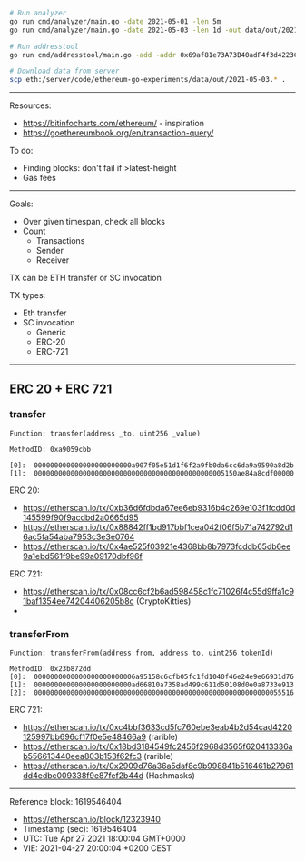 
```bash
# Run analyzer
go run cmd/analyzer/main.go -date 2021-05-01 -len 5m
go run cmd/analyzer/main.go -date 2021-05-03 -len 1d -out data/out/2021-05-03.json | tee data/out/2021-05-03.txt

# Run addresstool
go run cmd/addresstool/main.go -add -addr 0x69af81e73A73B40adF4f3d4223Cd9b1ECE623074

# Download data from server
scp eth:/server/code/ethereum-go-experiments/data/out/2021-05-03.* .
```


---

Resources:

* https://bitinfocharts.com/ethereum/ - inspiration
* https://goethereumbook.org/en/transaction-query/

To do:

* Finding blocks: don't fail if >latest-height
* Gas fees

---

Goals:

* Over given timespan, check all blocks
* Count
  * Transactions
  * Sender
  * Receiver


TX can be ETH transfer or SC invocation

TX types:

* Eth transfer
* SC invocation
  * Generic
  * ERC-20
  * ERC-721

---

## ERC 20 + ERC 721

### transfer

```
Function: transfer(address _to, uint256 _value)

MethodID: 0xa9059cbb

[0]:  000000000000000000000000a907f05e51d1f6f2a9fb0da6cc6da9a9590a8d2b
[1]:  00000000000000000000000000000000000000000000005150ae84a8cdf00000
```

ERC 20:

* https://etherscan.io/tx/0xb36d6fdbda67ee6eb9316b4c269e103f1fcdd0d145599f90f9acdbd2a0665d95
* https://etherscan.io/tx/0x88842ff1bd917bbf1cea042f06f5b71a742792d16ac5fa54aba7953c3e3e0764
* https://etherscan.io/tx/0x4ae525f03921e4368bb8b7973fcddb65db6ee9a1ebd561f9be99a09170dbf96f

ERC 721:

* https://etherscan.io/tx/0x08cc6cf2b6ad598458c1fc71026f4c55d9ffa1c91baf1354ee74204406205b8c (CryptoKitties)
*

### transferFrom

```
Function: transferFrom(address from, address to, uint256 tokenId)

MethodID: 0x23b872dd
[0]:  0000000000000000000000006a95158c6cfb05fc1fd1040f46e24e9e66931d76
[1]:  000000000000000000000000ad66810a7358ad499c611d50108d0e0a8733e913
[2]:  0000000000000000000000000000000000000000000000000000000000055516
```

ERC 721:

* https://etherscan.io/tx/0xc4bbf3633cd5fc760ebe3eab4b2d54cad4220125997bb696cf17f0e5e48466a9 (rarible)
* https://etherscan.io/tx/0x18bd3184549fc2456f2968d3565f620413336ab556613440eea803b153f62fc3 (rarible)
* https://etherscan.io/tx/0x2909d76a36a5daf8c9b998841b516461b27961dd4edbc009338f9e87fef2b44d (Hashmasks)


---

Reference block: 1619546404

* https://etherscan.io/block/12323940
* Timestamp (sec): 1619546404
* UTC: Tue Apr 27 2021 18:00:04 GMT+0000
* VIE: 2021-04-27 20:00:04 +0200 CEST
